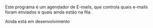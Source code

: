 Este programa é um agendador de E-mails, que controla quais e-mails foram enviados e quais ainda estão na fila.

Ainda está em desenvolvimento